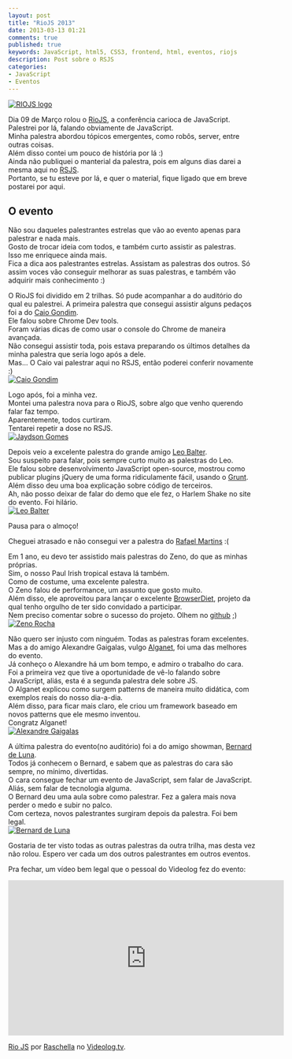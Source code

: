 ```yaml
---
layout: post
title: "RioJS 2013"
date: 2013-03-13 01:21
comments: true
published: true
keywords: JavaScript, html5, CSS3, frontend, html, eventos, riojs
description: Post sobre o RSJS
categories:
- JavaScript 
- Eventos
---
```


[![RIOJS logo](/images/riojs.png)](http://riojs.org)  

Dia 09 de Março rolou o [RioJS](http://riojs.org/), a conferência carioca de JavaScript.  
Palestrei por lá, falando obviamente de JavaScript.  
Minha palestra abordou tópicos emergentes, como robôs, server, entre outras coisas.  
Além disso contei um pouco de história por lá :)  
Ainda não publiquei o manterial da palestra, pois em alguns dias darei a mesma aqui no [RSJS](http://rsjs.org).  
Portanto, se tu esteve por lá, e quer o material, fique ligado que em breve postarei por aqui.  

## O evento  


Não sou daqueles palestrantes estrelas que vão ao evento apenas para palestrar e nada mais.  
Gosto de trocar ideia com todos, e também curto assistir as palestras.  
Isso me enriquece ainda mais.  
Fica a dica aos palestrantes estrelas. Assistam as palestras dos outros. Só assim voces vão conseguir melhorar as suas palestras, e também vão adquirir mais conhecimento :)  

O RioJS foi dividido em 2 trilhas. Só pude acompanhar a do auditório do qual eu palestrei. 
A primeira palestra que consegui assistir alguns pedaços foi a do [Caio Gondim](http://www.twitter.com/caio_gondim).  
Ele falou sobre Chrome Dev tools.  
Foram várias dicas de como usar o console do Chrome de maneira avançada.  
Não consegui assistir toda, pois estava preparando os últimos detalhes da minha palestra que seria logo após a dele.  
Mas... O Caio vai palestrar aqui no RSJS, então poderei conferir novamente :)  
[![Caio Gondim](/images/caio.jpg)](http://www.twitter.com/caio_gondim)  

Logo após, foi a minha vez.  
Montei uma palestra nova para o RioJS, sobre algo que venho querendo falar faz tempo.  
Aparentemente, todos curtiram.  
Tentarei repetir a dose no RSJS.  
[![Jaydson Gomes](/images/jaydson.jpg)](http://www.twitter.com/jaydson)  

Depois veio a excelente palestra do grande amigo [Leo Balter](http://www.twitter.com/leobalter).  
Sou suspeito para falar, pois sempre curto muito as palestras do Leo.  
Ele falou sobre desenvolvimento JavaScript open-source, mostrou como publicar plugins jQuery de uma forma ridiculamente fácil, usando o [Grunt](http://gruntjs.com/). Além disso deu uma boa explicação sobre código de terceiros.  
Ah, não posso deixar de falar do demo que ele fez, o Harlem Shake no site do evento. Foi hilário.  
[![Leo Balter](/images/leo.jpg)](http://www.twitter.com/leobalter)  

Pausa para o almoço!  

Cheguei atrasado e não consegui ver a palestra do [Rafael Martins](http://www.twitter.com/rafael_mws) :(  

Em 1 ano, eu devo ter assistido mais palestras do Zeno, do que as minhas próprias.  
Sim, o nosso Paul Irish tropical estava lá também.  
Como de costume, uma excelente palestra.  
O Zeno falou de performance, um assunto que gosto muito.  
Além disso, ele aproveitou para lançar o excelente [BrowserDiet](http://browserdiet.com/), projeto da qual tenho orgulho de ter sido convidado a participar.  
Nem preciso comentar sobre o sucesso do projeto. Olhem no [github](https://github.com/zenorocha/browser-diet) ;)
[![Zeno Rocha](/images/zeno.jpg)](http://www.twitter.com/zenorocha)  

Não quero ser injusto com ninguém. Todas as palestras foram excelentes.  
Mas a do amigo Alexandre Gaigalas, vulgo [Alganet](http://www.twitter.com/alganet), foi uma das melhores do evento.  
Já conheço o Alexandre há um bom tempo, e admiro o trabalho do cara.  
Foi a primeira vez que tive a oportunidade de vê-lo falando sobre JavaScript, aliás, esta é a segunda palestra dele sobre JS.  
O Alganet explicou como surgem patterns de maneira muito didática, com exemplos reais do nosso dia-a-dia.  
Além disso, para ficar mais claro, ele criou um framework baseado em novos patterns que ele mesmo inventou.  
Congratz Alganet!  
[![Alexandre Gaigalas](/images/alganet.jpg)](http://www.twitter.com/alganet)  

A última palestra do evento(no auditório) foi a do amigo showman, [Bernard de Luna](http://www.twitter.com/bernarddeluna).  
Todos já conhecem o Bernard, e sabem que as palestras do cara são sempre, no mínimo, divertidas.  
O cara consegue fechar um evento de JavaScript, sem falar de JavaScript. Aliás, sem falar de tecnologia alguma.  
O Bernard deu uma aula sobre como palestrar. Fez a galera mais nova perder o medo e subir no palco.  
Com certeza, novos palestrantes surgiram depois da palestra. Foi bem legal.  
[![Bernard de Luna](/images/bernard.jpg)](http://www.twitter.com/bernarddeluna)  

Gostaria de ter visto todas as outras palestras da outra trilha, mas desta vez não rolou. Espero ver cada um dos outros palestrantes em outros eventos.  

Pra fechar, um vídeo bem legal que o pessoal do Videolog fez do evento:  
<iframe width="560" height="315" src="http://embed.videolog.tv/v/index.php?id_video=948533&related=&hd=&color1=&color2=&color3=&slideshow=&config_url=&" scrolling="no" frameborder="0" webkitAllowFullScreen mozallowfullscreen allowFullScreen></iframe><p><a href="http://www.videolog.tv/video.php?id=948533" target="_blank">Rio JS</a> por <a href="http://www.videolog.tv/Raschella" target="_blank">Raschella</a>  no <a href="http://www.videolog.tv" target="_blank">Videolog.tv</a>.</p>